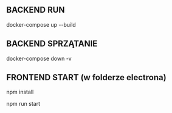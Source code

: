 ## BACKEND RUN

docker-compose up --build


## BACKEND SPRZĄTANIE

docker-compose down -v



## FRONTEND START (w folderze electrona)

npm install


npm run start
